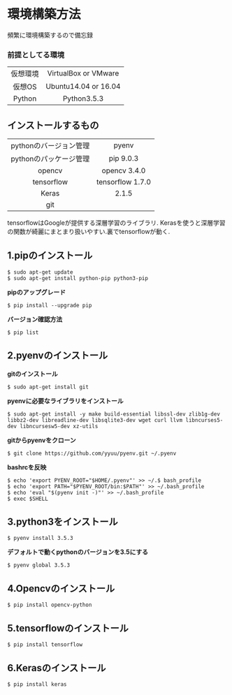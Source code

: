# 環境構築方法

頻繁に環境構築するので備忘録

### 前提としてる環境

|||
|:-:|:--:|
|仮想環境|VirtualBox or VMware|
|仮想OS|Ubuntu14.04 or 16.04|
|Python|Python3.5.3|

## インストールするもの

|||
|:-:|:--:|
|pythonのバージョン管理|pyenv|
|pythonのパッケージ管理|pip 9.0.3|
|opencv|opencv 3.4.0|
|tensorflow|tensorflow 1.7.0|
|Keras|2.1.5|
|git||

tensorflowはGoogleが提供する深層学習のライブラリ.
Kerasを使うと深層学習の関数が綺麗にまとまり扱いやすい.裏でtensorflowが動く.

## 1.pipのインストール

```
$ sudo apt-get update
$ sudo apt-get install python-pip python3-pip
```

**pipのアップグレード**

```
$ pip install --upgrade pip
```

**バージョン確認方法**

```
$ pip list
```

## 2.pyenvのインストール

**gitのインストール**

```
$ sudo apt-get install git
```

**pyenvに必要なライブラリをインストール**

```
$ sudo apt-get install -y make build-essential libssl-dev zlib1g-dev libbz2-dev libreadline-dev libsqlite3-dev wget curl llvm libncurses5-dev libncursesw5-dev xz-utils
```

**gitからpyenvをクローン**


```
$ git clone https://github.com/yyuu/pyenv.git ~/.pyenv
```

**bashrcを反映**

```
$ echo 'export PYENV_ROOT="$HOME/.pyenv"' >> ~/.$ bash_profile
$ echo 'export PATH="$PYENV_ROOT/bin:$PATH"' >> ~/.bash_profile
$ echo 'eval "$(pyenv init -)"' >> ~/.bash_profile
$ exec $SHELL
```

## 3.python3をインストール

```
$ pyenv install 3.5.3
```

**デフォルトで動くpythonのバージョンを3.5にする**

```
$ pyenv global 3.5.3
```

## 4.Opencvのインストール

```
$ pip install opencv-python
```

## 5.tensorflowのインストール

```
$ pip install tensorflow
```

## 6.Kerasのインストール

```
$ pip install keras
```
